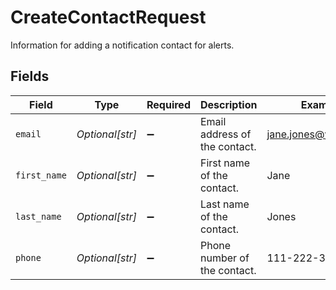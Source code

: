 # CreateContactRequest

Information for adding a notification contact for alerts.


## Fields

| Field                         | Type                          | Required                      | Description                   | Example                       |
| ----------------------------- | ----------------------------- | ----------------------------- | ----------------------------- | ----------------------------- |
| `email`                       | *Optional[str]*               | :heavy_minus_sign:            | Email address of the contact. | jane.jones@yahoo.com          |
| `first_name`                  | *Optional[str]*               | :heavy_minus_sign:            | First name of the contact.    | Jane                          |
| `last_name`                   | *Optional[str]*               | :heavy_minus_sign:            | Last name of the contact.     | Jones                         |
| `phone`                       | *Optional[str]*               | :heavy_minus_sign:            | Phone number of the contact.  | 111-222-3344                  |
